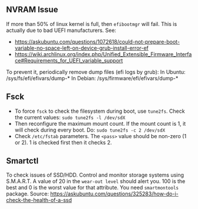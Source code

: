 ## NVRAM Issue
If more than 50% of linux kernel is full, then `efibootmgr` will fail. This is actually due to bad UEFI manufacturers. See:
+ https://askubuntu.com/questions/1072618/could-not-prepare-boot-variable-no-space-left-on-device-grub-install-error-ef
+ https://wiki.archlinux.org/index.php/Unified_Extensible_Firmware_Interface#Requirements_for_UEFI_variable_support

To prevent it, periodically remove dump files (efi logs by grub):
In Ubuntu: /sys/fs/efi/efivars/dump-*
In Debian: /sys/firmware/efi/efivars/dump-*

## Fsck
+ To force `fsck` to check the filesystem during boot, use `tune2fs`.
Check the current values:
`sudo tune2fs -l /dev/sdX`
+ Then reconfigure the maximum mount count. If the mount count is 1, it will check during every boot. Do:
`sudo tune2fs -c 2 /dev/sdX`
+ Check `/etc/fstab` parameters. The `<pass>` value should be non-zero (1 or 2). 1 is checked first then it checks 2.

## Smartctl
To check issues of SSD/HDD. Control and monitor storage systems using S.M.A.R.T. A value of 20 in the `wear-out level` should alert you. 100 is the best and 0 is the worst value for that attribute. You need `smartmontools` package. Source:
https://askubuntu.com/questions/325283/how-do-i-check-the-health-of-a-ssd
